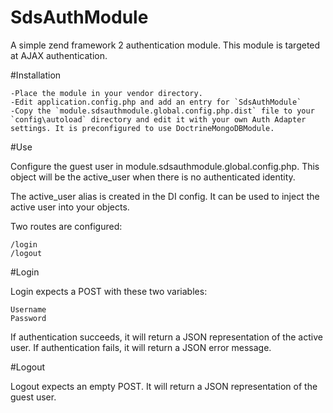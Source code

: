 SdsAuthModule
=============

A simple zend framework 2 authentication module. This module is targeted at AJAX authentication.

#Installation

    -Place the module in your vendor directory.
    -Edit application.config.php and add an entry for `SdsAuthModule`
    -Copy the `module.sdsauthmodule.global.config.php.dist` file to your `config\autoload` directory and edit it with your own Auth Adapter settings. It is preconfigured to use DoctrineMongoDBModule.

#Use

Configure the guest user in module.sdsauthmodule.global.config.php. This object will be the active_user when there is no authenticated identity.

The active_user alias is created in the DI config. It can be used to inject the active user into your objects.

Two routes are configured:

    /login
    /logout

#Login

Login expects a POST with these two variables:

    Username
    Password

If authentication succeeds, it will return a JSON representation of the active user. If authentication fails, it will return a JSON error message.

#Logout

Logout expects an empty POST. It will return a JSON representation of the guest user.